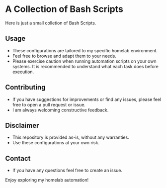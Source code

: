 # A Collection of Bash Scripts

Here is just a small colletion of Bash Scripts.

## Usage

* These configurations are tailored to my specific homelab environment.
* Feel free to browse and adapt them to your needs.
* Please exercise caution when running automation scripts on your own systems. It is recommended to understand what each task does before execution.

## Contributing

* If you have suggestions for improvements or find any issues, please feel free to open a pull request or issue.
* I am always welcoming constructive feedback.

## Disclaimer

* This repository is provided as-is, without any warranties.
* Use these configurations at your own risk.

## Contact

* If you have any questions feel free to create an issue.

Enjoy exploring my homelab automation!